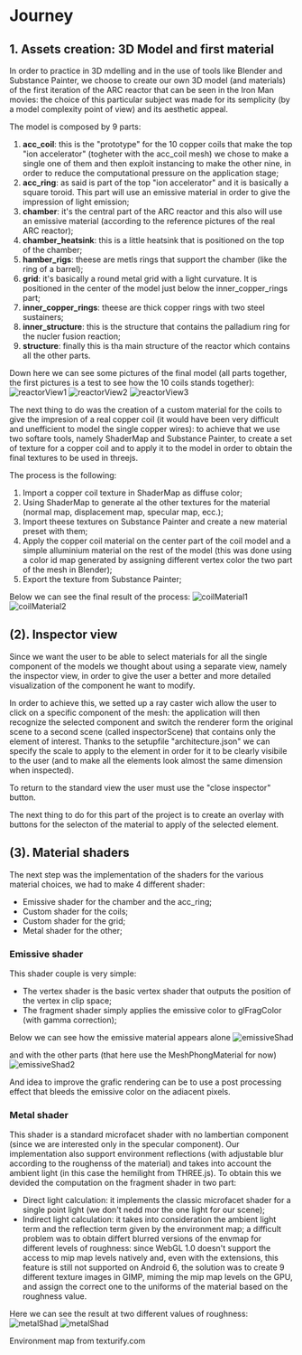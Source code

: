 # Journey

## 1. Assets creation: 3D Model and first material
In order to practice in 3D mdelling and in the use of tools like Blender and Substance Painter, we choose to create our own 3D model (and materials) of the first iteration of the ARC reactor that can be seen in the Iron Man movies: the choice of this particular subject was made for its semplicity (by a model complexity point of view) and its aesthetic appeal.

The model is composed by 9 parts:
1.  **acc_coil**: this is the "prototype" for the 10 copper coils that make the top "ion accelerator" (togheter with the acc_coil mesh) we chose to make a single one of them and then exploit instancing to make the other nine, in order to reduce the computational pressure on the application stage;
2.  **acc_ring**: as said is part of the top "ion accelerator" and it is basically a square toroid. This part will use an emissive material in order to give the impression of light emission;
3.  **chamber**: it's the central part of the ARC reactor and this also will use an emissive material (according to the reference pictures of the real ARC reactor);
4.  **chamber_heatsink**: this is a little heatsink that is positioned on the top of the chamber;
5.  **hamber_rigs**: theese are metls rings that support the chamber (like the ring of a barrel);
6.  **grid**: it's basically a round metal grid with a light curvature. It is positioned in the center of the model just below the inner_copper_rings part;
7.  **inner_copper_rings**: theese are thick copper rings with two steel sustainers;
8.  **inner_structure**: this is the structure that contains the palladium ring for the nucler fusion reaction;
9.  **structure**: finally this is tha main structure of the reactor which contains all the other parts.

Down here we can see some pictures of the final model (all parts together, the first pictures is a test to see how the 10 coils stands together):
![reactorView1](images/ArcBuild4.png)
![reactorView2](images/ArcBuild5.png)
![reactorView3](images/ArcBuild6.png)

The next thing to do was the creation of a custom material for the coils to give the impresion of a real copper coil (it would have been very difficult and unefficient to model the single copper wires): to achieve that we use two softare tools, namely ShaderMap and Substance Painter, to create a set of texture for a copper coil and to apply it to the model in order to obtain the final textures to be used in threejs.

The process is the following:
1.  Import a copper coil texture in ShaderMap as diffuse color;
2.  Using ShaderMap to generate al the other textures for the material (normal map, displacement map, specular map, ecc.);
3.  Import theese textures on Substance Painter and create a new material preset with them;
4.  Apply the copper coil material on the center part of the coil model and a simple alluminium material on the rest of the model (this was done using a color id map generated by assigning different vertex color the two part of the mesh in Blender);
5.  Export the texture from Substance Painter;

Below we can see the final result of the process:
![coilMaterial1](images/ArcBuild7.png)
![coilMaterial2](images/ArcBuild8.png)

## (2). Inspector view
Since we want the user to be able to select materials for all the single component of the models we thought about using a separate view, namely the inspector view, in order to give the user a better and more detailed visualization of the component he want to modify.

In order to achieve this, we setted up a ray caster wich allow the user to click on a specific component of the mesh: the application will then recognize the selected component and switch the renderer form the original scene to a second scene (called inspectorScene) that contains only the element of interest.
Thanks to the setupfile "architecture.json" we can specify the scale to apply to the element in order for it to be clearly visibile to the user (and to make all the elements look almost the same dimension when inspected).

To return to the standard view the user must use the "close inspector" button.

The next thing to do for this part of the project is to create an overlay with buttons for the selecton of the material to apply of the selected element.

## (3). Material shaders
The next step was the implementation of the shaders for the various material choices, we had to make 4 different shader:
-   Emissive shader for the chamber and the acc_ring;
-   Custom shader for the coils;
-   Custom shader for the grid;
-   Metal shader for the other;

### Emissive shader
This shader couple is very simple:
-   The vertex shader is the basic vertex shader that outputs the position of the vertex in clip space;
-   The fragment shader simply applies the emissive color to glFragColor (with gamma correction);

Below we can see how the emissive material appears alone
![emissiveShad](images/shaders1.png)

and with the other parts (that here use the MeshPhongMaterial for now)
![emissiveShad2](images/shaders2.png)

And idea to improve the grafic rendering can be to use a post processing effect that bleeds the emissive color on the adiacent pixels.

### Metal shader
This shader is a standard microfacet shader with no lambertian component (since we are interested only in the specular component).
Our implementation also support environment reflections (with adjustable blur according to the roughenss of the material) and takes into account the ambient light (in this case the hemilight from THREE.js).
To obtain this we devided the computation on the fragment shader in two part:
-   Direct light calculation: it implements the classic microfacet shader for a single point light (we don't nedd mor the one light for our scene);
-   Indirect light calculation: it takes into consideration the ambient light term and the reflection term given by the environment map; a difficult problem was to obtain differt blurred versions of the envmap for different levels of roughness: since WebGL 1.0 doesn't support the access to mip map levels natively and, even with the extensions, this feature is still not supported on Android 6, the solution was to create 9 different texture images in GIMP, miming the mip map levels on the GPU, and assign the correct one to the uniforms of the material based on the roughness value.

Here we can see the result at two different values of roughness:
![metalShad](images/shaders3.png)
![metalShad](images/shaders4.png)

Environment map from texturify.com